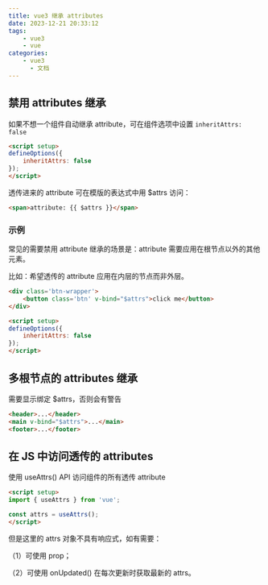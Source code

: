 ```yaml
---
title: vue3 继承 attributes
date: 2023-12-21 20:33:12
tags:
    - vue3
    - vue
categories:
    - vue3
      - 文档
---
```


## 禁用 attributes 继承

如果不想一个组件自动继承 attribute，可在组件选项中设置 ```inheritAttrs: false```

``` html
<script setup>
defineOptions({
    inheritAttrs: false
});
</script>
```

透传进来的 attribute 可在模版的表达式中用 $attrs 访问：

``` html
<span>attribute: {{ $attrs }}</span>
```

### 示例

常见的需要禁用 attribute 继承的场景是：attribute 需要应用在根节点以外的其他元素。

比如：希望透传的 attribute 应用在内层的节点而非外层。

``` html
<div class='btn-wrapper'>
    <button class='btn' v-bind="$attrs">click me</button>
</div>

<script setup>
defineOptions({
    inheritAttrs: false
});
</script>
```

## 多根节点的 attributes 继承

需要显示绑定 $attrs，否则会有警告

``` html
<header>...</header>
<main v-bind="$attrs">...</main>
<footer>...</footer>
```

## 在 JS 中访问透传的 attributes

使用 useAttrs() API 访问组件的所有透传 attribute

``` html
<script setup>
import { useAttrs } from 'vue';

const attrs = useAttrs();
</script>
```

但是这里的 attrs 对象不具有响应式，如有需要：

（1）可使用 prop；

（2）可使用 onUpdated() 在每次更新时获取最新的 attrs。
